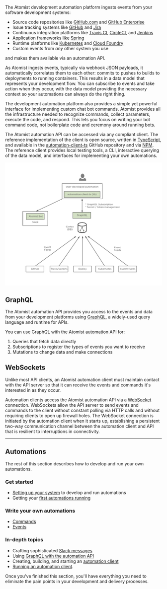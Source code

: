 The Atomist development automation platform ingests events from your
software development systems:

-   Source code repositories like [GitHub.com][gh]
    and [GitHub Enterprise][ghe]
-   Issue tracking systems like [GitHub][gh-issues] and [Jira][jira]
-   Continuous integration platforms
    like [Travis CI][travis], [CircleCI][circle],
    and [Jenkins][jenkins]
-   Application frameworks like [Spring][spring]
-   Runtime platforms like [Kubernetes][k8] and [Cloud Foundry][cf]
-   Custom events from _any_ other system you use

and makes them available via an automation API.

As Atomist ingests events, typically via webhook JSON payloads, it
automatically correlates them to each other: commits to pushes to
builds to deployments to running containers. This results in a data
model that represents your development flow.  You can subscribe to
events and take action when they occur, with the data model providing
the necessary context so your automations can always do the right
thing.

The development automation platform also provides a simple yet
powerful interface for implementing custom chat bot commands.  Atomist
provides all the infrastructure needed to recognize commands, collect
parameters, execute the code, and respond.  This lets you focus on
writing your bot command code, not boilerplate code and ceremony
around running bots.

The Atomist automation API can be accessed via any compliant client.
The reference implementation of the client is open source, written
in [TypeScript][ts], and available in
the [automation-client-ts][client-ts] GitHub repository and
via [NPM][aac].  The reference client provides local testing tools, a
CLI, interactive querying of the data model, and interfaces for
implementing your own automations.

[gh]: https://github.com (GitHub.com)
[ghe]: https://enterprise.github.com/home (GitHub Enterprise)
[gh-issues]: https://guides.github.com/features/issues/ (Mastering GitHub Issues)
[jira]: https://www.atlassian.com/software/jira (Jira)
[travis]: https://travis-ci.org (Travis CI)
[circle]: https://circleci.com (CircleCI)
[jenkins]: https://jenkins.io/ (Jenkins)
[spring]: https://spring.io/ (Spring)
[k8]: https://kubernetes.io/ (Kubernetes)
[cf]: https://www.cloudfoundry.org/ (Cloud Foundry)
[ts]: https://www.typescriptlang.org/ (TypeScript)
[client-ts]: https://github.com/atomist/automation-client-ts (Atomist Automation Client - TypeScript)
[aac]: https://www.npmjs.com/package/@atomist/automation-client (Atomist Automation Client Node Module)

![Atomist Development Automation Platform Architecture](img/atomist-architecture.png)

## GraphQL

The Atomist automation API provides you access to the events and data
from your development platforms using [GraphQL][graphql], a
widely-used query language and runtime for APIs.

You can use GraphQL with the Atomist automation API for:

1.  Queries that fetch data directly
2.  Subscriptions to register the types of events you want to receive
3.  Mutations to change data and make connections

[graphql]: http://graphql.org/ (GraphQL)

## WebSockets

Unlike most API clients, an Atomist automation client must maintain
contact with the API server so that it can receive the events and
commands it's interested in as they occur.

Automation clients access the Atomist automation API via
a [WebSocket][ws] connection.  WebSockets allow the API server to send
events and commands to the client without constant polling via HTTP
calls and without requiring clients to open up firewall holes. The
WebSocket connection is initiated by the automation client when it
starts up, establishing a persistent two-way communication channel
between the automation client and API that is resilient to
interruptions in connectivity.

[ws]: https://en.wikipedia.org/wiki/WebSocket (WebSocket)

---

## Automations

The rest of this section describes how to develop and run your own
automations.

### Get started

-   [Setting up your system][prereq] to develop and run
    automations
-   Getting your [first automations running][quick]

### Write your own automations

-   [Commands][command]
-   [Events][event]

### In-depth topics

-   Crafting sophisticated [Slack messages][slack]
-   Using [GraphQL with the automation API][graphql-api]
-   Creating, building, and starting an [automation client][client]
-   [Running an automation client][run].

Once you've finished this section, you'll have everything
you need to eliminate the pain points in your development and delivery
processes.

[prereq]: prerequisites.md (Atomist Automation Prerequisites)
[quick]: quick-start.md (Atomist Automation Quick Start)
[command]: commands.md (Atomist Command Automations)
[event]: events.md (Atomist Event Automations)
[slack]: slack.md (Atomist Automation Slack Messages)
[graphql-api]: graphql.md (Atomist Automation GraphQL)
[client]: client.md (Atomist Automation Client)
[run]: run.md (Running an Atomist Automation Client)
